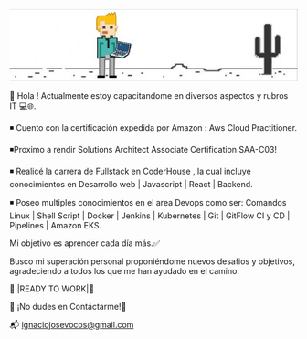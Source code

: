 ![image](image/nachoultima.jpeg)

👋 Hola ! Actualmente estoy capacitandome en diversos aspectos y rubros IT 💻🌐.

◾️ Cuento con la certificación expedida por Amazon : Aws Cloud Practitioner.

◾️Proximo a rendir Solutions Architect Associate Certification SAA-C03!

◾️ Realicé la carrera de Fullstack en CoderHouse , la cual incluye conocimientos en Desarrollo web | Javascript | React | Backend.

◾️ Poseo multiples conocimientos en el area Devops como ser: Comandos Linux | Shell Script | Docker | Jenkins | Kubernetes | Git | GitFlow CI y CD | Pipelines | Amazon EKS.

Mi objetivo es  aprender cada día más.✅

Busco mi superación personal proponiéndome nuevos desafios y objetivos, agradeciendo a todos los que me han ayudado en el camino.
                                                                     
 📣 |READY TO WORK|📣

🚀 ¡No dudes en Contáctarme!🚀

📬 ignaciojosevocos@gmail.com
<!--
**Ignaciovocos/Ignaciovocos** is a ✨ _special_ ✨ repository because its `README.md` (this file) appears on your GitHub profile.

Here are some ideas to get you started:

- 🔭 I’m currently working on ...
- 🌱 I’m currently learning ...
- 👯 I’m looking to collaborate on ...
- 🤔 I’m looking for help with ...
- 💬 Ask me about ...
- 📫 How to reach me: ...
- 😄 Pronouns: ...
- ⚡ Fun fact: ...
-->
